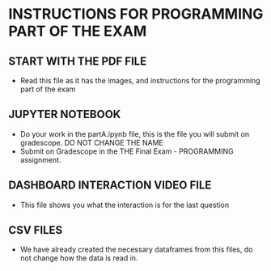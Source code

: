 # INSTRUCTIONS FOR PROGRAMMING PART OF THE EXAM

## START WITH THE PDF FILE
 - Read this file as it has the images, and instructions for the programming part of the exam

## JUPYTER NOTEBOOK
 - Do your work in the partA.ipynb file, this is the file you will submit on gradescope. DO NOT CHANGE THE NAME
 - Submit on Gradescope in the  THE Final Exam - PROGRAMMING   assignment. 

## DASHBOARD INTERACTION VIDEO FILE
 - This file shows you what the interaction is for the last question

## CSV FILES
 - We have already created the necessary dataframes from this files, do not change how the data is read in.
